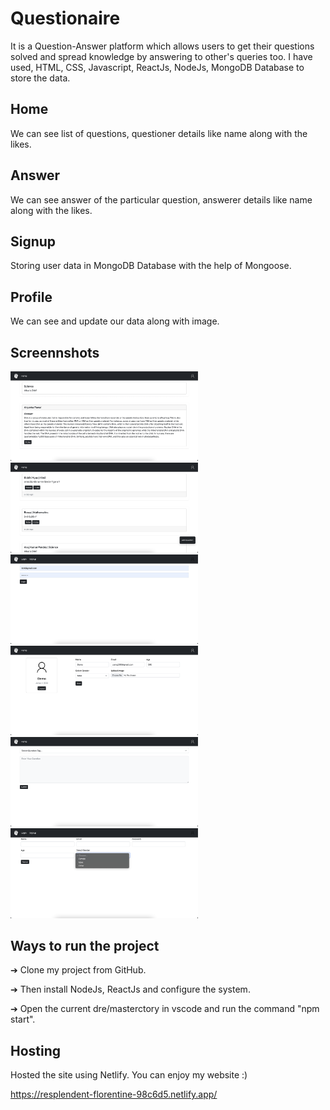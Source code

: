 # Questionaire
It is a Question-Answer platform which allows users to get their questions solved and spread knowledge by answering to other's queries too. I have used, HTML, CSS, Javascript, ReactJs, NodeJs, MongoDB Database to store the data. 

## Home
We can see list of questions, questioner details like name along with the likes. 

## Answer
We can see answer of the particular question, answerer details like name along with the likes.

## Signup
Storing user data in MongoDB Database with the help of Mongoose.

## Profile
We can see and update our data along with image.

## Screennshots
<p float="left">
  <img src="https://raw.githubusercontent.com/Aryanka-Pawar/Questionaire/master/Screenshots/Answer.png" width="300"/>
  <img src="https://raw.githubusercontent.com/Aryanka-Pawar/Questionaire/master/Screenshots/Home.png" width="300"/>
  <img src="https://raw.githubusercontent.com/Aryanka-Pawar/Questionaire/master/Screenshots/Login.png" width="300"/>
  <img src="https://raw.githubusercontent.com/Aryanka-Pawar/Questionaire/master/Screenshots/Profile.png" width="300"/>
  <img src="https://raw.githubusercontent.com/Aryanka-Pawar/Questionaire/master/Screenshots/Question.png" width="300"/>
  <img src="https://raw.githubusercontent.com/Aryanka-Pawar/Questionaire/master/Screenshots/Signup.png" width="300"/>
 
</p>

## Ways to run the project 

➔ Clone my project from GitHub.

➔ Then install NodeJs, ReactJs and configure the system.

➔ Open the current dre/masterctory in vscode and run the command "npm start". 

## Hosting
Hosted the site using Netlify. You can enjoy my website :)

https://resplendent-florentine-98c6d5.netlify.app/
